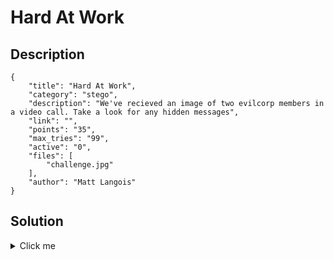 # Hard At Work

## Description

```
{
    "title": "Hard At Work",
    "category": "stego",
    "description": "We've recieved an image of two evilcorp members in a video call. Take a look for any hidden messages",
    "link": "",
    "points": "35",
    "max_tries": "99",
    "active": "0",
    "files": [
        "challenge.jpg"
    ],
    "author": "Matt Langois"
}
```

## Solution

<details><summary>Click me</summary>There is a second image appended to the first. You can see it with binwalk. If you run `binwalk --dd=".*" challenge.jpg` you can extract all of the files.

flag{well_hello_there}</details>
